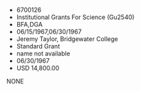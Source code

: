 * 6700126
* Institutional Grants For Science (Gu2540)
* BFA,DGA
* 06/15/1967,06/30/1967
* Jeremy Taylor, Bridgewater College
* Standard Grant
*   name not available
* 06/30/1967
* USD 14,800.00

NONE